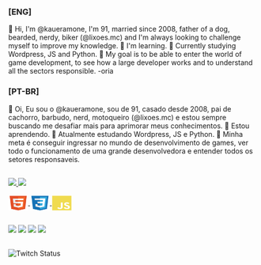 ### [ENG]
👋 Hi, I'm @kaueramone, I'm 91, married since 2008, father of a dog, bearded, nerdy, biker (@lixoes.mc) and I'm always looking to challenge myself to improve my knowledge.
👀 I'm learning.
🌱 Currently studying Wordpress, JS and Python.
🎯 My goal is to be able to enter the world of game development, to see how a large developer works and to understand all the sectors responsible.
-oria

### [PT-BR]
👋 Oi, Eu sou o @kaueramone, sou de 91, casado desde 2008, pai de cachorro, barbudo, nerd, motoqueiro (@lixoes.mc) e estou sempre buscando me desafiar mais para aprimorar meus conhecimentos.
👀 Estou aprendendo.
🌱 Atualmente estudando Wordpress, JS e Python.
🎯 Minha meta é conseguir ingressar no mundo de desenvolvimento de games, ver todo o funcionamento de uma grande desenvolvedora e entender todos os setores responsaveis.

##

<div>
    <a href="https://linktr.ee/kaueramone">
    <img height="180em" src="https://github-readme-stats.vercel.app/api?username=kaueramone&show_icons=true&theme=dark&include_all_commits=true&count_private=true">
    <img height="180em" src="https://github-readme-stats.vercel.app/api/top-langs/?username=kaueramone&layout=compact&langs_count=16&theme=dark">
</div>
<div style:"display: inline_block"><br>
    <img align="center" alt="kaueramone" height="30" width="40" src="https://raw.githubusercontent.com/devicons/devicon/master/icons/html5/html5-original.svg">
    <img align="center" alt="kaueramone" height="30" width="40" src="https://raw.githubusercontent.com/devicons/devicon/master/icons/css3/css3-original.svg">
    <img align="center" alt="kaueramone" height="30" width="40" src="https://raw.githubusercontent.com/devicons/devicon/master/icons/javascript/javascript-plain.svg">
</div>
      
## 

<div>
   <a href="https://instagram.com/kaue.ramone" target="_blank"><img src="https://img.shields.io/badge/-Instagram-%23E4405F?style=for-the-badge&logo=instagram&logoColor=white" target="_blank"></a>
  <a href="https://www.twitch.tv/kaueramone" target="_blank"><img src="https://img.shields.io/badge/Twitch-9146FF?style=for-the-badge&logotwitch&logoColor=white" target="_blank"></a>
  <a href= "mailto:kaue@customer.dev.br"><img src="https://img.shields.io/badge/-Gmail%23333?style=for-the-badge&logo=gmail&logoColor=white" target="_blank"></a>
  <a href="https://www.linkedin.com/in/kaueramone" target="_blank"><img src="https://img.shields.io/badge/-LinkedIn-%230077B5?style=for-the-badge&logo=linedin&logoColor=white" target "_blank"></a>
</div>

##

<div>
    <img alt="Twitch Status" src="https://img.shields.io/twitch/status/kaueramone">
</div>



